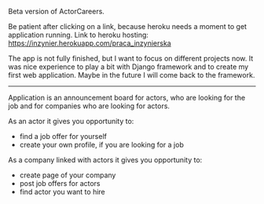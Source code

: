 Beta version of ActorCareers.

Be patient after clicking on a link, because heroku needs a moment to get application running.
Link to heroku hosting: https://inzynier.herokuapp.com/praca_inzynierska

The app is not fully finished, but I want to focus on different projects now. It was nice experience to play a bit with Django framework and to create my first web application. Maybe in the future I will come back to the framework.

--------------

Application is an announcement board for actors, who are looking for the job and for companies who are looking for actors.

As an actor it gives you opportunity to:
- find a job offer for yourself
- create your own profile, if you are looking for a job

As a company linked with actors it gives you opportunity to:
- create page of your company
- post job offers for actors
- find actor you want to hire
